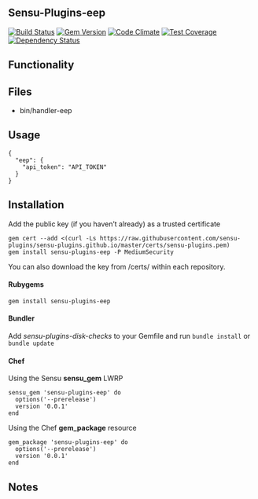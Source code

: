 ## Sensu-Plugins-eep

[![Build Status](https://travis-ci.org/sensu-plugins/sensu-plugins-eep.svg?branch=master)](https://travis-ci.org/sensu-plugins/sensu-plugins-eep)
[![Gem Version](https://badge.fury.io/rb/sensu-plugins-eep.svg)](http://badge.fury.io/rb/sensu-plugins-eep)
[![Code Climate](https://codeclimate.com/github/sensu-plugins/sensu-plugins-eep/badges/gpa.svg)](https://codeclimate.com/github/sensu-plugins/sensu-plugins-eep)
[![Test Coverage](https://codeclimate.com/github/sensu-plugins/sensu-plugins-eep/badges/coverage.svg)](https://codeclimate.com/github/sensu-plugins/sensu-plugins-eep)
[![Dependency Status](https://gemnasium.com/sensu-plugins/sensu-plugins-eep.svg)](https://gemnasium.com/sensu-plugins/sensu-plugins-eep)

## Functionality

## Files
 * bin/handler-eep

## Usage

```
{
  "eep": {
    "api_token": "API_TOKEN"
  }
}
```

## Installation

Add the public key (if you haven’t already) as a trusted certificate

```
gem cert --add <(curl -Ls https://raw.githubusercontent.com/sensu-plugins/sensu-plugins.github.io/master/certs/sensu-plugins.pem)
gem install sensu-plugins-eep -P MediumSecurity
```

You can also download the key from /certs/ within each repository.

#### Rubygems

`gem install sensu-plugins-eep`

#### Bundler

Add *sensu-plugins-disk-checks* to your Gemfile and run `bundle install` or `bundle update`

#### Chef

Using the Sensu **sensu_gem** LWRP
```
sensu_gem 'sensu-plugins-eep' do
  options('--prerelease')
  version '0.0.1'
end
```

Using the Chef **gem_package** resource
```
gem_package 'sensu-plugins-eep' do
  options('--prerelease')
  version '0.0.1'
end
```

## Notes
